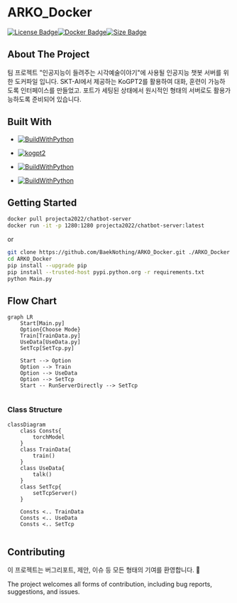 # ARKO_Docker

[![License Badge](https://img.shields.io/github/license/BaekNothing/ARKO_Docker)]()[![Docker Badge](https://img.shields.io/docker/automated/projecta2022/chatbot-server)]()[![Size Badge](https://img.shields.io/docker/image-size/projecta2022/chatbot-server)]()



## About The Project

팀 프로젝트 "인공지능이 들려주는 시각예술이야기"에 사용될 인공지능 챗봇 서버를 위한 도커파일 입니다. SKT-AI에서 제공하는 KoGPT2를 활용하여 대화, 훈련이 가능하도록 인터페이스를 만들었고. 포트가 세팅된 상태에서 원시적인 형태의 서버로도 활용가능하도록 준비되어 있습니다.



## Built With

- [![BuildWithPython](https://img.shields.io/badge/Python-3.8.1-green)](https://www.python.org/downloads/release/python-381/)
- [![kogpt2](https://img.shields.io/badge/SKT--AI-KoGPT2-brightgreen)](https://github.com/SKT-AI/KoGPT2#kogpt2-%ED%95%9C%EA%B5%AD%EC%96%B4-gpt-2-ver-20)

- [![BuildWithPython](https://img.shields.io/badge/transformers-4.19.2-yellow)](https://www.python.org/downloads/release/python-381/)

- [![BuildWithPython](https://img.shields.io/badge/Torch-1.11.0-yellow)](https://www.python.org/downloads/release/python-381/)

  

## Getting Started 

```bash
docker pull projecta2022/chatbot-server
docker run -it -p 1280:1280 projecta2022/chatbot-server:latest
```

or

```bash
git clone https://github.com/BaekNothing/ARKO_Docker.git ./ARKO_Docker
cd ARKO_Docker
pip install --upgrade pip
pip install --trusted-host pypi.python.org -r requirements.txt
python Main.py
```



## Flow Chart

```mermaid
graph LR
	Start[Main.py]
	Option{Choose Mode}
	Train[TrainData.py]
	UseData[UseData.py]
	SetTcp[SetTcp.py]
	
	Start --> Option
	Option --> Train
	Option --> UseData
	Option --> SetTcp
	Start -- RunServerDirectly --> SetTcp
	
```



### Class Structure

```mermaid
classDiagram
	class Consts{
		torchModel
	}
	class TrainData{
		train()
	}
	class UseData{
		talk()
	}
	class SetTcp{
		setTcpServer()
	}
	
	Consts <.. TrainData
	Consts <.. UseData
	Consts <.. SetTcp
	
```



## Contributing

이 프로젝트는 버그리포트, 제안, 이슈 등 모든 형태의 기여를 환영합니다. 🤣

The project welcomes all forms of contribution, including bug reports, suggestions, and issues.
